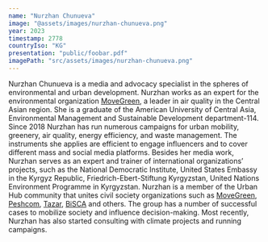 ```yaml
---
name: "Nurzhan Chunueva"
image: "@assets/images/nurzhan-chunueva.png"
year: 2023
timestamp: 2778
countryIso: "KG"
presentation: "public/foobar.pdf"
imagePath: "src/assets/images/nurzhan-chunueva.png"
---
```


Nurzhan Chunueva is a media and advocacy specialist in the spheres of environmental and urban development. Nurzhan works as an expert for the environmental organization [MoveGreen](https://movegreen.kg/), a leader in air quality in the Central Asian region. She is a graduate of the American University of Central Asia, Environmental Management and Sustainable Development department-114. Since 2018 Nurzhan has run numerous campaigns for urban mobility, greenery, air quality, energy efficiency, and waste management. The instruments she applies are efficient to engage influencers and to cover different mass and social media platforms. Besides her media work, Nurzhan serves as an expert and trainer of international organizations’ projects, such as the National Democratic Institute, United States Embassy in the Kyrgyz Republic, Friedrich-Ebert-Stiftung Kyrgyzstan, United Nations Environment Programme in Kyrgyzstan. Nurzhan is a member of the Urban Hub community that unites civil society organizations such as [MoveGreen](https://movegreen.kg/), [Peshcom](https://peshcom.org/), [Tazar](https://www.linkedin.com/company/tazar-app/), [BiSCA](https://bishci.com/en/home/) and others. The group has a number of successful cases to mobilize society and influence decision-making. Most recently, Nurzhan has also started consulting with climate projects and running campaigns.
